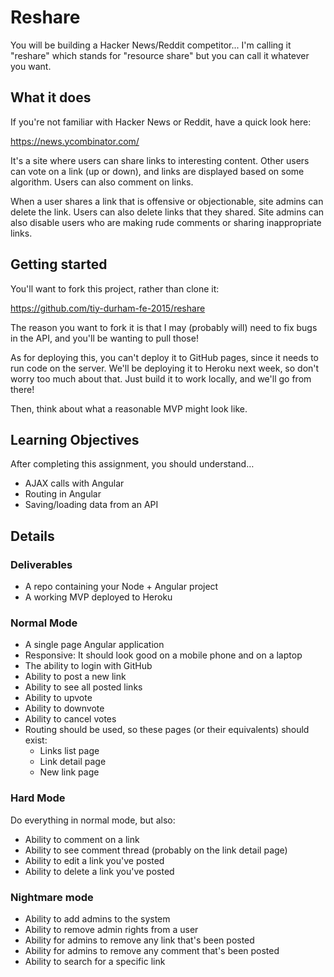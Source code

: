 # Reshare

You will be building a Hacker News/Reddit competitor... I'm calling it "reshare"
which stands for "resource share" but you can call it whatever you want.

## What it does

If you're not familiar with Hacker News or Reddit, have a quick look here:

https://news.ycombinator.com/

It's a site where users can share links to interesting content. Other users
can vote on a link (up or down), and links are displayed based on some
algorithm. Users can also comment on links.

When a user shares a link that is offensive or objectionable, site admins can
delete the link. Users can also delete links that they shared. Site admins can
also disable users who are making rude comments or sharing inappropriate links.

## Getting started

You'll want to fork this project, rather than clone it:

https://github.com/tiy-durham-fe-2015/reshare

The reason you want to fork it is that I may (probably will) need to fix bugs
in the API, and you'll be wanting to pull those!

As for deploying this, you can't deploy it to GitHub pages, since it needs
to run code on the server. We'll be deploying it to Heroku next week, so don't
worry too much about that. Just build it to work locally, and we'll go from
there!

Then, think about what a reasonable MVP might look like.

## Learning Objectives

After completing this assignment, you should understand…

* AJAX calls with Angular
* Routing in Angular
* Saving/loading data from an API

## Details

### Deliverables

* A repo containing your Node + Angular project
* A working MVP deployed to Heroku

### Normal Mode

* A single page Angular application
* Responsive: It should look good on a mobile phone and on a laptop
* The ability to login with GitHub
* Ability to post a new link
* Ability to see all posted links
* Ability to upvote
* Ability to downvote
* Ability to cancel votes
* Routing should be used, so these pages (or their equivalents) should exist:
  * Links list page
  * Link detail page
  * New link page

### Hard Mode

Do everything in normal mode, but also:

* Ability to comment on a link
* Ability to see comment thread (probably on the link detail page)
* Ability to edit a link you've posted
* Ability to delete a link you've posted

### Nightmare mode

* Ability to add admins to the system
* Ability to remove admin rights from a user
* Ability for admins to remove any link that's been posted
* Ability for admins to remove any comment that's been posted
* Ability to search for a specific link
